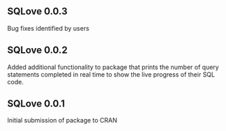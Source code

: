 ## SQLove 0.0.3

Bug fixes identified by users

## SQLove 0.0.2

Added additional functionality to package that prints the number of query statements completed in real time to show the live progress of their SQL code.

## SQLove 0.0.1

Initial submission of package to CRAN
